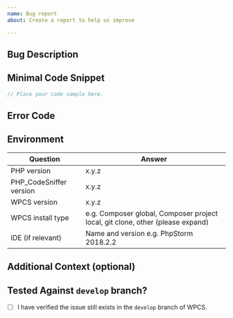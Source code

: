 ```yaml
---
name: Bug report
about: Create a report to help us improve

---
```


## Bug Description
<!--
Please provide a clear and concise description of what the bug is.

What did you expect to happen? What actually happened?

For bugs with fixers: How the code was fixed? How did you expect the code to be fixed?
-->

## Minimal Code Snippet
<!-- Please provide example code that demonstrates the issue. Do NOT paste screenshots of code! -->

```php
// Place your code sample here.
```

## Error Code
<!--
The error code for the sniff that is (or should be) being triggered (you
can see the sniff error codes by running `phpcs` with the `-s` flag).
e.g. `WordPress.PHP.NoSilencedErrors.Discouraged`
-->

## Environment

| Question               | Answer
| ------------------------| -------
| PHP version             | x.y.z 
| PHP_CodeSniffer version | x.y.z
| WPCS version            | x.y.z
| WPCS install type       | e.g. Composer global, Composer project local, git clone, other (please expand)
| IDE (if relevant)       | Name and version e.g. PhpStorm 2018.2.2


## Additional Context (optional)
<!-- Add any other context about the problem here. -->

## Tested Against `develop` branch?
- [ ] I have verified the issue still exists in the `develop` branch of WPCS.
